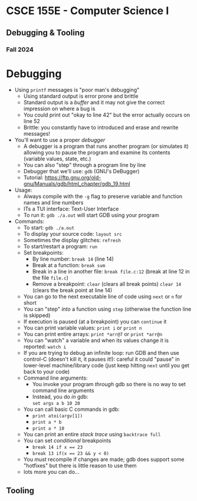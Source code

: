 
# CSCE 155E - Computer Science I
## Debugging & Tooling
### Fall 2024


# Debugging

* Using `printf` messages is "poor man's debugging"
  * Using standard output is error prone and brittle
  * Standard output is a *buffer* and it may not give the correct impression on where a bug is
  * You could print out "okay to line 42" but the error actually occurs on line 52
  * Brittle: you constantly have to introduced and erase and rewrite messages!
* You'll want to use a proper *debugger*
  * A debugger is a program that runs another program (or simulates it) allowing you to pause the program and examine its contents (variable values, state, etc.)
  * You can also "step" through a program line by line
  * Debugger that we'll use: `gdb` (GNU's DeBugger)
  * Tutorial: https://ftp.gnu.org/old-gnu/Manuals/gdb/html_chapter/gdb_19.html
* Usage:
  * Always compile with the `-g` flag to preserve variable and function names and line numbers
  * ITs a TUI interface: Text-User Interface
  * To run it: `gdb ./a.out` will start GDB using your program
* Commands:
  * To start: `gdb ./a.out`
  * To display your source code: `layout src`
  * Sometimes the display glitches: `refresh`
  * To start/restart a program: `run`
  * Set breakpoints:
    * By line number: `break 14` (line 14)
    * Break at a function: `break sum`
    * Break in a line in another file: `break file.c:12` (break at line 12 in the file `file.c`)
    * Remove a breakpoint: `clear` (clears all break points) `clear 14` (clears the break point at line 14)
  * You can go to the next executable line of code using `next` or `n` for short
  * You can "step" *into* a function using `step` (otherwise the function line is skipped)
  * If execution is paused (at a breakpoint) you can `continue` it
  * You can print variable values: `print i` or `print n`
  * You can print entire arrays: `print *arr@7` or `print *arr@n`
  * You can "watch" a variable and when its values change it is reported: `watch i`
  * If you are trying to debug an infinite loop: run GDB and then use control-C (doesn't kill it, it pauses it!): careful it could "pause" in lower-level machine/library code (just keep hitting `next` until you get back to your code)
  * Command line arguments:
    * You invoke your program *through* gdb so there is no way to set command line arguments
    * Instead, you do *in* gdb:  
    `set args a b 10 20`
  * You can call basic C commands in gdb:
    * `print atoi(argv[1])`
    * `print a * b`
    * `print a * 10`
  * You can print an entire *stack trace* using `backtrace full`
  * You can set *conditional* breakpoints
    * `break 14 if x == 23`
    * `break 13 if(x == 23 && y < 0)`
  * You *must* recompile if changes are made; gdb does support some "hotfixes" but there is little reason to use them
  * lots more you can do...

## Tooling

```text







```
